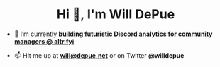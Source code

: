 <h1 align="center">Hi 👋, I'm Will DePue</h1>

- 🔭 I’m currently **[building futuristic Discord analytics for community managers @ altr.fyi](https://altr.fyi)**

- 📫 Hit me up at **will@depue.net** or on Twitter **@willdepue**
